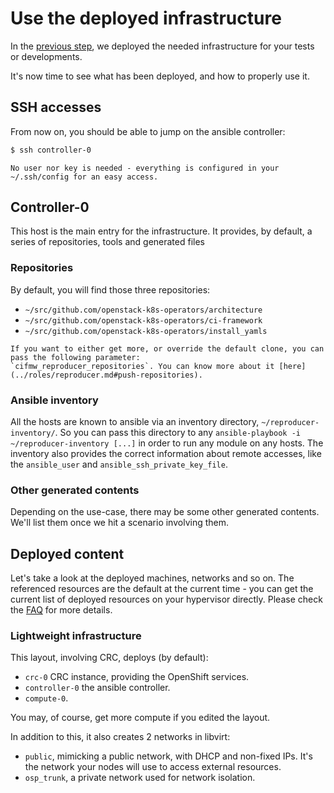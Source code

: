 # Use the deployed infrastructure

In the [previous step](03_deploy_infra.md), we deployed the needed infrastructure for your
tests or developments.

It's now time to see what has been deployed, and how to properly use it.

## SSH accesses

From now on, you should be able to jump on the ansible controller:

```Bash
$ ssh controller-0
```
~~~{tip}
No user nor key is needed - everything is configured in your ~/.ssh/config for an easy access.
~~~

## Controller-0

This host is the main entry for the infrastructure. It provides, by default, a series of repositories,
tools and generated files

### Repositories

By default, you will find those three repositories:

- `~/src/github.com/openstack-k8s-operators/architecture`
- `~/src/github.com/openstack-k8s-operators/ci-framework`
- `~/src/github.com/openstack-k8s-operators/install_yamls`

~~~{tip}
If you want to either get more, or override the default clone, you can pass the following parameter:
`cifmw_reproducer_repositories`. You can know more about it [here](../roles/reproducer.md#push-repositories).
~~~

### Ansible inventory

All the hosts are known to ansible via an inventory directory, `~/reproducer-inventory/`. So you can
pass this directory to any `ansible-playbook -i ~/reproducer-inventory [...]` in order to run any module
on any hosts. The inventory also provides the correct information about remote accesses, like the
`ansible_user` and `ansible_ssh_private_key_file`.

### Other generated contents

Depending on the use-case, there may be some other generated contents. We'll list them once we hit a scenario
involving them.

## Deployed content

Let's take a look at the deployed machines, networks and so on. The referenced resources are the default
at the current time - you can get the current list of deployed resources on your hypervisor directly.
Please check the [FAQ](./99_FAQ.md#how-can-i-see-the-deployed-libvirt-resources) for more details.

### Lightweight infrastructure

This layout, involving CRC, deploys (by default):

- `crc-0` CRC instance, providing the OpenShift services.
- `controller-0` the ansible controller.
- `compute-0`.

You may, of course, get more compute if you edited the layout.

In addition to this, it also creates 2 networks in libvirt:

- `public`, mimicking a public network, with DHCP and non-fixed IPs. It's the network your nodes will use to access external resources.
- `osp_trunk`, a private network used for network isolation.

